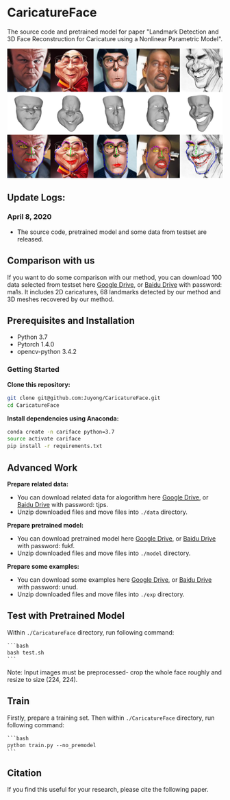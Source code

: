 # CaricatureFace
The source code and pretrained model for paper "Landmark Detection and 3D Face Reconstruction for Caricature using a Nonlinear Parametric Model".

![aug](fig/examples.png)

## Update Logs:
### April 8, 2020
* The source code, pretrained model and some data from testset are released.


## Comparison with us
If you want to do some comparison with our method, you can download 100 data selected from testset here [Google Drive](https://drive.google.com/open?id=1jaK6G67dBPoZpRlTh0PwmpPMA7dh9lYx), or [Baidu Drive](https://pan.baidu.com/s/1X8yiOiFNu6XoXK1fHBExCg) with password: ma1s. It includes 2D caricatures, 68 landmarks detected by our method and 3D meshes recovered by our method.

## Prerequisites and Installation
- Python 3.7
- Pytorch 1.4.0
- opencv-python 3.4.2

### Getting Started
**Clone this repository:**
```bash
git clone git@github.com:Juyong/CaricatureFace.git
cd CaricatureFace
```
**Install dependencies using Anaconda:**
 ```bash
conda create -n cariface python=3.7
source activate cariface
pip install -r requirements.txt
```

## Advanced Work
**Prepare related data:**
- You can download related data for alogorithm here [Google Drive](https://drive.google.com/open?id=11m9dC6j-SUyjhtSiXsUqiBdZOQ3S8phD), or [Baidu Drive](https://pan.baidu.com/s/1v4V-7rYszDhyhzhCH2aYeA) with password: tjps.
- Unzip downloaded files and move files into ```./data``` directory.

**Prepare pretrained model:**
- You can download pretrained model here [Google Drive](https://drive.google.com/open?id=1If_rjQp5mDZMbK1-STGYOPyw_cTG66jO), or [Baidu Drive](https://pan.baidu.com/s/113QFM-zhSUIZfzjFhQfTTA) with password: fukf.
- Unzip downloaded files and move files into ```./model``` directory.

**Prepare some examples:**
- You can download some examples here [Google Drive](https://drive.google.com/open?id=1X8TpVpGzRrQuSS93_Hb32ERU-P4q6SSG), or [Baidu Drive](https://pan.baidu.com/s/18V7Ulq9ZfACtuhpkBJY6-A) with password: unud.
- Unzip downloaded files and move files into ```./exp``` directory.

## Test with Pretrained Model
Within ```./CaricatureFace``` directory, run following command:

    ```bash
    bash test.sh
    ```

Note: Input images must be preprocessed- crop the whole face roughly and resize to size (224, 224).

## Train
Firstly, prepare a training set. Then within ```./CaricatureFace``` directory, run following command:

    ```bash
    python train.py --no_premodel
    ```

## Citation
If you find this useful for your research, please cite the following paper.
